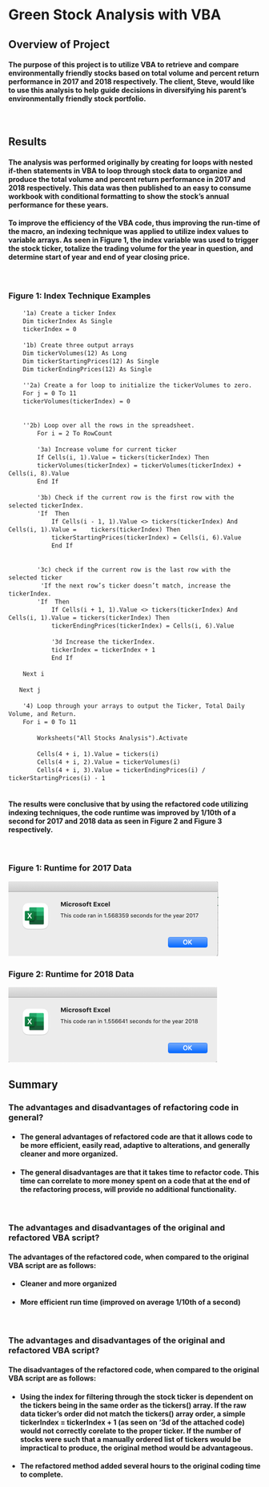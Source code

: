 # Green Stock Analysis with VBA

## Overview of Project

####  The purpose of this project is to utilize VBA to retrieve and compare environmentally friendly stocks based on total volume and percent return performance in 2017 and 2018 respectively. The client, Steve, would like to use this analysis to help guide decisions in diversifying his parent’s environmentally friendly stock portfolio.  
<br />

## Results

#### The analysis was performed originally by creating for loops with nested if-then statements in VBA to loop through stock data to organize and produce the total volume and percent return performance in 2017 and 2018 respectively. This data was then published to an easy to consume workbook with conditional formatting to show the stock’s annual performance for these years. 

#### To improve the efficiency of the VBA code, thus improving the run-time of the macro, an indexing technique was applied to utilize index values to variable arrays. As seen in Figure 1, the index variable was used to trigger the stock ticker, totalize the trading volume for the year in question, and determine start of year and end of year closing price. 
<br />

### Figure 1: Index Technique Examples

```
    '1a) Create a ticker Index
    Dim tickerIndex As Single
    tickerIndex = 0

    '1b) Create three output arrays
    Dim tickerVolumes(12) As Long
    Dim tickerStartingPrices(12) As Single
    Dim tickerEndingPrices(12) As Single
    
    ''2a) Create a for loop to initialize the tickerVolumes to zero.
    For j = 0 To 11
    tickerVolumes(tickerIndex) = 0
    
        
    ''2b) Loop over all the rows in the spreadsheet.
    	For i = 2 To RowCount
    
        '3a) Increase volume for current ticker
        If Cells(i, 1).Value = tickers(tickerIndex) Then
        tickerVolumes(tickerIndex) = tickerVolumes(tickerIndex) + Cells(i, 8).Value
        End If
        
        '3b) Check if the current row is the first row with the selected tickerIndex.
        'If  Then
            If Cells(i - 1, 1).Value <> tickers(tickerIndex) And Cells(i, 1).Value =    tickers(tickerIndex) Then
            tickerStartingPrices(tickerIndex) = Cells(i, 6).Value
            End If
            
        
        '3c) check if the current row is the last row with the selected ticker
         'If the next row’s ticker doesn’t match, increase the tickerIndex.
        'If  Then
            If Cells(i + 1, 1).Value <> tickers(tickerIndex) And Cells(i, 1).Value = tickers(tickerIndex) Then
            tickerEndingPrices(tickerIndex) = Cells(i, 6).Value

            '3d Increase the tickerIndex.
            tickerIndex = tickerIndex + 1
            End If
    
    Next i
    
   Next j
    
    '4) Loop through your arrays to output the Ticker, Total Daily Volume, and Return.
    For i = 0 To 11
        
        Worksheets("All Stocks Analysis").Activate
  
        Cells(4 + i, 1).Value = tickers(i)
        Cells(4 + i, 2).Value = tickerVolumes(i)
        Cells(4 + i, 3).Value = tickerEndingPrices(i) / tickerStartingPrices(i) - 1
        
```
#### The results were conclusive that by using the refactored code utilizing indexing techniques, the code runtime was improved by 1/10th of a second for 2017 and 2018 data as seen in Figure 2 and Figure 3 respectively. 
<br />

### Figure 1: Runtime for 2017 Data
![2017](https://github.com/Jarney903/stock-analysis/blob/main/Resources/VBA_Challenge_2017.png)
<br />

### Figure 2: Runtime for 2018 Data
![2018](https://github.com/Jarney903/stock-analysis/blob/main/Resources/VBA_Challenge_2018.png)


## Summary

### The advantages and disadvantages of refactoring code in general?
* #### The general advantages of refactored code are that it allows code to be more efficient, easily read, adaptive to alterations, and generally cleaner and more organized. 

* #### The general disadvantages are that it takes time to refactor code. This time can correlate to more money spent on a code that at the end of the refactoring process, will provide no additional functionality.  
<br />

### The advantages and disadvantages of the original and refactored VBA script?
#### The advantages of the refactored code, when compared to the original VBA script are as follows:

* ####    Cleaner and more organized
* ####    More efficient run time (improved on average 1/10th of a second)
 <br />

### The advantages and disadvantages of the original and refactored VBA script?
#### The disadvantages of the refactored code, when compared to the original VBA script are as follows:

* #### Using the index for filtering through the stock ticker is dependent on the tickers being in the same order as the tickers() array. If the raw data ticker’s order did not match the tickers() array order, a simple tickerIndex = tickerIndex + 1 (as seen on ‘3d of the attached code) would not correctly corelate to the proper ticker. If the number of stocks were such that a manually ordered list of tickers would be impractical to produce, the original method would be advantageous. 
* #### The refactored method added several hours to the original coding time to complete. 

